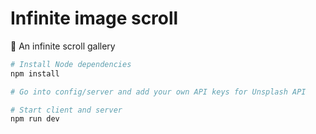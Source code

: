 # Infinite image scroll
📜 An infinite scroll gallery 

```bash
# Install Node dependencies
npm install

# Go into config/server and add your own API keys for Unsplash API

# Start client and server
npm run dev

```
